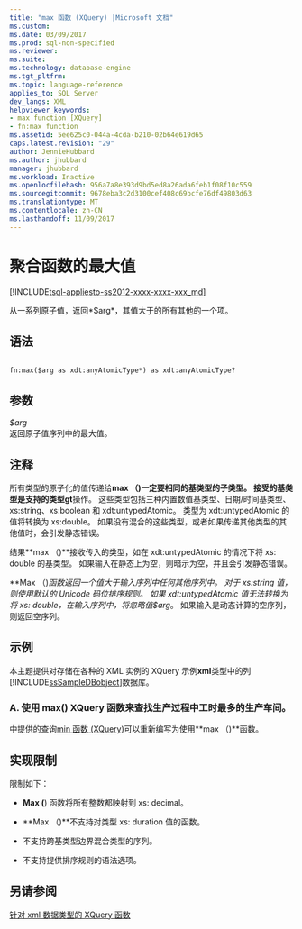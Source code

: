 ```yaml
---
title: "max 函数 (XQuery) |Microsoft 文档"
ms.custom: 
ms.date: 03/09/2017
ms.prod: sql-non-specified
ms.reviewer: 
ms.suite: 
ms.technology: database-engine
ms.tgt_pltfrm: 
ms.topic: language-reference
applies_to: SQL Server
dev_langs: XML
helpviewer_keywords:
- max function [XQuery]
- fn:max function
ms.assetid: 5ee625c0-044a-4cda-b210-02b64e619d65
caps.latest.revision: "29"
author: JennieHubbard
ms.author: jhubbard
manager: jhubbard
ms.workload: Inactive
ms.openlocfilehash: 956a7a8e393d9bd5ed8a26ada6feb1f08f10c559
ms.sourcegitcommit: 9678eba3c2d3100cef408c69bcfe76df49803d63
ms.translationtype: MT
ms.contentlocale: zh-CN
ms.lasthandoff: 11/09/2017
---
```

# <a name="aggregate-functions---max"></a>聚合函数的最大值
[!INCLUDE[tsql-appliesto-ss2012-xxxx-xxxx-xxx_md](../includes/tsql-appliesto-ss2012-xxxx-xxxx-xxx-md.md)]

  从一系列原子值，返回*$arg*，其值大于的所有其他的一个项。  
  
## <a name="syntax"></a>语法  
  
```  
  
fn:max($arg as xdt:anyAtomicType*) as xdt:anyAtomicType?  
```  
  
## <a name="arguments"></a>参数  
 *$arg*  
 返回原子值序列中的最大值。  
  
## <a name="remarks"></a>注释  
 所有类型的原子化的值传递给**max （)**一定要相同的基类型的子类型。 接受的基类型是支持的类型**gt**操作。 这些类型包括三种内置数值基类型、日期/时间基类型、xs:string、xs:boolean 和 xdt:untypedAtomic。 类型为 xdt:untypedAtomic 的值将转换为 xs:double。 如果没有混合的这些类型，或者如果传递其他类型的其他值时，会引发静态错误。  
  
 结果**max （)**接收传入的类型，如在 xdt:untypedAtomic 的情况下将 xs: double 的基类型。 如果输入在静态上为空，则暗示为空，并且会引发静态错误。  
  
 **Max （)**函数返回一个值大于输入序列中任何其他序列中。 对于 xs:string 值，则使用默认的 Unicode 码位排序规则。 如果 xdt:untypedAtomic 值无法转换为将 xs: double，在输入序列中，将忽略值*$arg*。 如果输入是动态计算的空序列，则返回空序列。  
  
## <a name="examples"></a>示例  
 本主题提供对存储在各种的 XML 实例的 XQuery 示例**xml**类型中的列[!INCLUDE[ssSampleDBobject](../includes/sssampledbobject-md.md)]数据库。  
  
### <a name="a-using-the-max-xquery-function-to-find-work-center-locations-in-the-manufacturing-process-that-have-the-most-labor-hours"></a>A. 使用 max() XQuery 函数来查找生产过程中工时最多的生产车间。  
 中提供的查询[min 函数 (XQuery)](../xquery/aggregate-functions-min.md)可以重新编写为使用**max （)**函数。  
  
## <a name="implementation-limitations"></a>实现限制  
 限制如下：  
  
-   **Max (**) 函数将所有整数都映射到 xs: decimal。  
  
-   **Max （)**不支持对类型 xs: duration 值的函数。  
  
-   不支持跨基类型边界混合类型的序列。  
  
-   不支持提供排序规则的语法选项。  
  
## <a name="see-also"></a>另请参阅  
 [针对 xml 数据类型的 XQuery 函数](../xquery/xquery-functions-against-the-xml-data-type.md)  
  
  
